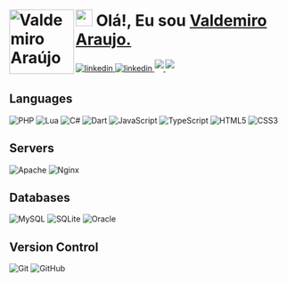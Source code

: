 <h1 align="left">
  <img align="left" src='https://avatars.githubusercontent.com/u/31813820?v=4' alt='Valdemiro Araújo' width='116'>
  <img src="https://raw.githubusercontent.com/sidbelbase/sidbelbase/master/wave.gif" width="30px">
  <strong> Olá!, Eu sou <a href="https://github.com/nyanwmaru">Valdemiro Araujo.</a></strong>
</h1>

<a href="https://www.instagram.com/nyanwmaru" target="_blank">
  <img src="https://img.shields.io/badge/Instagram-%23E4405F.svg?style=for-the-badge&logo=Instagram&logoColor=white" alt=linkedin style="margin-bottom: 5px;" />
</a>
<a href="https://www.linkedin.com/in/valdemiro-araujo" target="_blank">
  <img src="https://img.shields.io/badge/linkedin-%230077B5.svg?style=for-the-badge&logo=linkedin&logoColor=white" alt=linkedin style="margin-bottom: 5px;" />
</a>
<a href="mailto:valdemiroaraujodasilva@gmail.com" target="_blank">
  <img src="https://img.shields.io/badge/Gmail-D14836?style=for-the-badge&logo=gmail&logoColor=white" style="margin-bottom: 5px;" />
</a>
<a href="#">
  <img src="https://img.shields.io/badge/Discord:nyawnwmaru-%235865F2.svg?style=for-the-badge&logo=discord&logoColor=white" style="margin-bottom: 5px;" />
</a>

## Languages
![PHP](https://img.shields.io/badge/php-%23777BB4.svg?style=for-the-badge&logo=php&logoColor=white)
![Lua](https://img.shields.io/badge/lua-%232C2D72.svg?style=for-the-badge&logo=lua&logoColor=white)
![C#](https://img.shields.io/badge/c%23-%23239120.svg?style=for-the-badge&logo=c-sharp&logoColor=white)
![Dart](https://img.shields.io/badge/dart-%230175C2.svg?style=for-the-badge&logo=dart&logoColor=white)
![JavaScript](https://img.shields.io/badge/javascript%20-%23323330.svg?&style=for-the-badge&logo=javascript&logoColor=%23F7DF1E&color=3d3919)
![TypeScript](https://img.shields.io/badge/typescript-%23007ACC.svg?style=for-the-badge&logo=typescript&logoColor=white)
![HTML5](https://img.shields.io/badge/html5%20-%23E34F26.svg?&style=for-the-badge&logo=html5&logoColor=white)
![CSS3](https://img.shields.io/badge/css3%20-%231572B6.svg?&style=for-the-badge&logo=css3&logoColor=white)

## Servers
![Apache](https://img.shields.io/badge/apache-%23D42029.svg?style=for-the-badge&logo=apache&logoColor=white)
![Nginx](https://img.shields.io/badge/nginx-%23009639.svg?style=for-the-badge&logo=nginx&logoColor=white)

## Databases
![MySQL](https://img.shields.io/badge/mysql-%2300f.svg?&style=for-the-badge&logo=mysql&logoColor=white&color=3280ad)
![SQLite](https://img.shields.io/badge/sqlite-%2307405e.svg?style=for-the-badge&logo=sqlite&logoColor=white)
![Oracle](https://img.shields.io/badge/Oracle-F80000?style=for-the-badge&logo=oracle&logoColor=white)

## Version Control
![Git](https://img.shields.io/badge/git%20-%23F05033.svg?&style=for-the-badge&logo=git&logoColor=white&Color=c95410)
![GitHub](https://img.shields.io/badge/github%20-%23121011.svg?&style=for-the-badge&logo=github&logoColor=white&color=283238)
